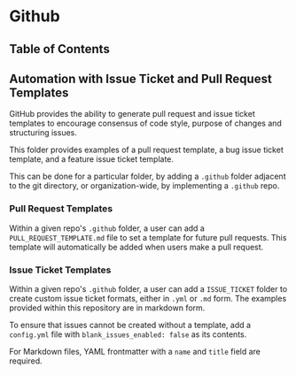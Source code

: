 # Github

## Table of Contents

## Automation with Issue Ticket and Pull Request Templates

GitHub provides the ability to generate pull request and issue ticket templates to encourage consensus of code style, purpose of changes and structuring issues. 

This folder provides examples of a pull request template, a bug issue ticket template, and a feature issue ticket template.

This can be done for a particular folder, by adding a `.github` folder adjacent to the git directory, or organization-wide, by implementing a `.github` repo.

### Pull Request Templates

Within a given repo's `.github` folder, a user can add a `PULL_REQUEST_TEMPLATE.md` file to set a template for future pull requests. This template will automatically be added when users make a pull request.

### Issue Ticket Templates

Within a given repo's `.github` folder, a user can add a `ISSUE_TICKET` folder to create custom issue ticket formats, either in `.yml` or `.md` form. The examples provided within this repository are in markdown form.

To ensure that issues cannot be created without a template, add a `config.yml` file with `blank_issues_enabled: false` as its contents.

For Markdown files, YAML frontmatter with a `name` and `title` field are required.